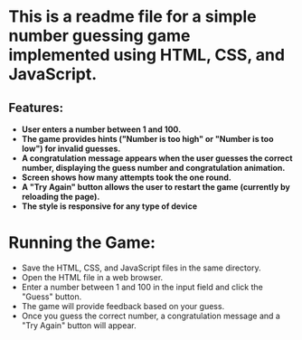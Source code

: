 # This is a readme file for a simple number guessing game implemented using HTML, CSS, and JavaScript.

## Features:

- **User enters a number between 1 and 100.**
- **The game provides hints ("Number is too high" or "Number is too low") for invalid guesses.**
- **A congratulation message appears when the user guesses the correct number, displaying the guess number and congratulation animation.**
- **Screen shows how many attempts took the one round.**
- **A "Try Again" button allows the user to restart the game (currently by reloading the page).**
- **The style is responsive for any type of device**

# Running the Game:

- Save the HTML, CSS, and JavaScript files in the same directory.
- Open the HTML file in a web browser.
- Enter a number between 1 and 100 in the input field and click the "Guess" button.
- The game will provide feedback based on your guess.
- Once you guess the correct number, a congratulation message and a "Try Again" button will appear.
